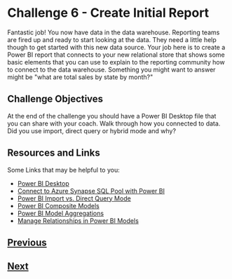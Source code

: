# Challenge 6 - Create Initial Report
Fantastic job! You now have data in the data warehouse. Reporting teams are fired up and ready to start looking at the data. They need a little help though to get started with this new data source. Your job here is to create a Power BI report that connects to your new relational store that shows some basic elements that you can use to explain to the reporting community how to connect to the data warehouse. Something you might want to answer might be "what are total sales by state by month?" 

## Challenge Objectives

At the end of the challenge you should have a Power BI Desktop file that you can share with your coach. Walk through how you connected to data. Did you use import, direct query or hybrid mode and why? 

## Resources and Links

Some Links that may be helpful to you: 

* [Power BI Desktop](https://www.microsoft.com/en-us/download/details.aspx?id=58494)
* [Connect to Azure Synapse SQL Pool with Power BI](https://docs.microsoft.com/en-us/power-bi/connect-data/service-azure-sql-data-warehouse-with-direct-connect)
* [Power BI Import vs. Direct Query Mode](https://powerbidocs.com/2021/02/21/power-bi-import-vs-direct-query-mode-difference/)
* [Power BI Composite Models](https://docs.microsoft.com/en-us/power-bi/transform-model/desktop-composite-models)
* [Power BI Model Aggregations](https://docs.microsoft.com/en-us/power-bi/transform-model/desktop-aggregations)
* [Manage Relationships in Power BI Models](https://docs.microsoft.com/en-us/power-bi/transform-model/desktop-relationships-understand)

## [Previous](Challenge-5.md)
## [Next](Challenge-7.md)

